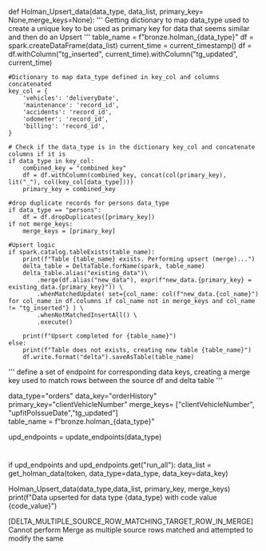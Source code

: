 
def Holman_Upsert_data(data_type, data_list, primary_key= None,merge_keys=None):
    '''
    Getting dictionary to map data_type used to create a unique key to be used as primary key for data that seems similar
    and then do an Upsert
    '''
    table_name = f"bronze.holman_{data_type}"
    df = spark.createDataFrame(data_list)
    current_time = current_timestamp()
    df = df.withColumn("tg_inserted", current_time).withColumn("tg_updated", current_time)

    #Dictionary to map data_type defined in key_col and columns concatenated
    key_col = {
        'vehicles': 'deliveryDate',
        'maintenance': 'record_id',
        'accidents': 'record_id',
        'odometer': 'record_id',
        'billing': 'record_id',
    }

    # Check if the data_type is in the dictionary key_col and concatenate columns if it is
    if data_type in key_col:
        combined_key = "combined_key"
        df = df.withColumn(combined_key, concat(col(primary_key), lit("_"), col(key_col[data_type])))
        primary_key = combined_key
    
    #drop duplicate records for persons data_type
    if data_type == "persons":
        df = df.dropDuplicates([primary_key])
    if not merge_keys:
        merge_keys = [primary_key] 

    #Upsert logic
    if spark.catalog.tableExists(table_name):
        print(f"Table {table_name} exists. Performing upsert (merge)...")
        delta_table = DeltaTable.forName(spark, table_name)
        delta_table.alias("existing_data")\
            .merge(df.alias("new_data"), expr(f"new_data.{primary_key} = existing_data.{primary_key}")) \
            .whenMatchedUpdate( set={col_name: col(f"new_data.{col_name}") for col_name in df.columns if col_name not in merge_keys and col_name != "tg_inserted"} ) \
            .whenNotMatchedInsertAll() \
            .execute()
           
        print(f"Upsert completed for {table_name}")
    else:
        print(f"Table does not exists, creating new table {table_name}")
        df.write.format("delta").saveAsTable(table_name)


'''
define a set of endpoint for corresponding data keys, creating a merge key used to match rows between the source df and delta table
'''

data_type="orders" 
data_key="orderHistory"
primary_key="clientVehicleNumber"
merge_keys= ["clientVehicleNumber", "upfitPoIssueDate","tg_updated"]  
table_name = f"bronze.holman_{data_type}"


upd_endpoints = update_endpoints(data_type)

#
if upd_endpoints and upd_endpoints.get("run_all"):
    data_list = get_holman_data(token, data_type=data_type, data_key=data_key)

Holman_Upsert_data(data_type,data_list, primary_key, merge_keys)
print(f"Data upserted for data type {data_type} with code value {code_value}")


[DELTA_MULTIPLE_SOURCE_ROW_MATCHING_TARGET_ROW_IN_MERGE] Cannot perform Merge as multiple source rows matched and attempted to modify the same
